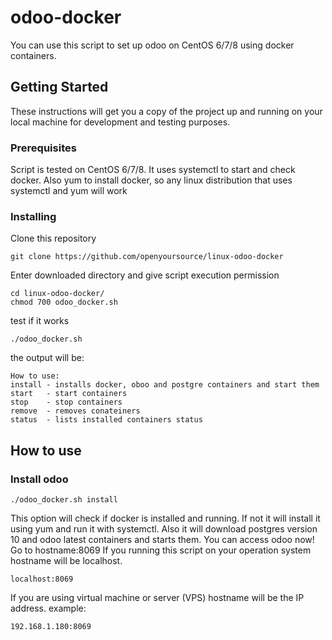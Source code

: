 # odoo-docker
You can use this script to set up odoo on CentOS 6/7/8 using docker containers.

## Getting Started
These instructions will get you a copy of the project up and running on your local machine for development and testing purposes.

### Prerequisites

Script is tested on CentOS 6/7/8.
It uses systemctl to start and check docker.
Also yum to install docker, so any linux distribution that uses systemctl and yum will work

### Installing

Clone this repository

```
git clone https://github.com/openyoursource/linux-odoo-docker
```

Enter downloaded directory and give script execution permission

```
cd linux-odoo-docker/
chmod 700 odoo_docker.sh
```
test if it works

```
./odoo_docker.sh
```
the output will be:
```
How to use:
install	- installs docker, oboo and postgre containers and start them
start	- start containers
stop	- stop containers
remove	- removes conateiners
status	- lists installed containers status
```

## How to use

### Install odoo
```
./odoo_docker.sh install
```
This option will check if docker is installed and running.
If not it will install it using yum and run it with systemctl.
Also it will download postgres version 10  and odoo latest containers and starts them.
You can access odoo now!
Go to hostname:8069
If you running this script on your operation system hostname will be localhost.
```
localhost:8069
```
If you are using virtual machine or server (VPS) hostname will be the IP address.
example:
```
192.168.1.180:8069
```
